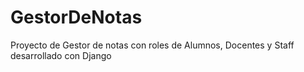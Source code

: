 # GestorDeNotas
Proyecto de Gestor de notas con roles de Alumnos, Docentes y Staff desarrollado con Django
